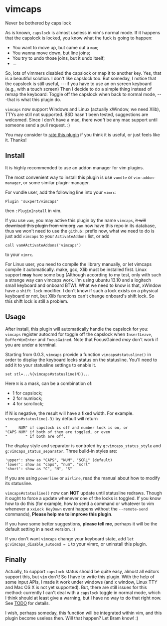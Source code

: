 vimcaps
=======

Never be bothered by caps lock

As is known, `capslock` is almost useless in vim's normal mode.
If it happens that the capslock is locked, you know what the fuck
is going to happen:
+   You want to move up, but came out a `man`;
+   You wanna move down, but line joins;
+   You try to undo those joins, but it undo itself;
+   ...

So, lots of vimmers disabled the capslock or map it to another key.
Yes, that is a beautiful solution. I don't like capslock too.
But someday, I notice that the capslock is still useful,
---if you have to use an on screen keyboard (e.g., with a touch screen)
Then I decide to do a simple thing instead of remap the keyboard:
Toggle off the capslock when back to normal mode,
---that is what this plugin do.

`vimcaps` now support Windows and Linux (actually xWindow, we need Xlib),
TTYs are still not supported.
BSD hasn't been tested, suggestions are welcomed.
Since I don't have a mac, there *won't* be any mac support until someone
send a pull request. :)

You may consider to [rate this plugin](http://www.vim.org/scripts/script.php?script_id=4834)
if you think it is useful, or just feels like it. Thanks!

## Install
It is highly recommended to use an addon manager for vim plugins.

The most convenient way to install this plugin is use `vundle` or
`vim-addon-manager`, or some similar plugin-manager.

For vundle user, add the following line into your `vimrc`:
```vim
Plugin 'suxpert/vimcaps'
```
then `:PluginInstall` in vim.

If you use `vam`, you may active this plugin by the name `vimcaps`,
~~it will download this plugin from vim.org~~
`vam` now have this repo in its database, thus we won't need to
use the `github:` prefix now, what we need to do is just
add `vimcaps` to your `ActivateAddons` list, or add
```vim
call vam#ActivateAddons('vimcaps')
```
to your `vimrc`.

For Linux user, you need to compile the library manually, or let vimcaps
compile it automatically. make, gcc, Xlib must be installed first.
Linux support **may** have some bug (Although according to my test,
only with such a strange way can vimcaps work.
I'm using ubuntu 13.10 and a logitech small keyboard and onboard BTW).
What we need to know is that, xWindow have a `shift lock` modifier.
I don't know if such a lock exists on a physical keyboard or not,
but Xlib functions can't change onboard's shift lock.
So this shift lock is still a problem.

## Usage
After install, this plugin will automatically handle the capslock
for you:
`vimcaps` register autocmd for toggle off the capslock when
`InsertLeave`, `BufferWinEnter` and `FocusGained`.
Note that FocusGained *may* don't work if you are under a terminal.

Starting from 0.0.3, `vimcaps` provide a function `vimcaps#statusline()`
in order to display the keyboard locks status on the statusline.
You'll need to add it to your statusline settings to enable it.
```vim
set stl=...%{vimcaps#statusline(N)}...
```
Here `N` is a mask, can be a combination of:
+ 1 for capslock;
+ 2 for numlock;
+ 4 for scrollock;

If N is negative, the result will have a fixed width. For example.
`vimcaps#statusline(-3)` by default will return
```
"     NUM" if capslock is off and number lock is on, or
"CAPS NUM" if both of them are toggled, or even
"        " if both are off.
```

The display style and separator is controled by `g:vimcaps_status_style`
and `g:vimcaps_status_separator`. Three build-in styles are:
```
'upper': show as "CAPS", "NUM", "SCRL" (default)
'lower': show as "caps", "num", "scrl"
'short': show as "C", "N", "S"
```

If you are using `powerline` or `airline`, read the manual about how to
modify its statusline.

`vimcaps#statusline()` now can **NOT** update until statusline redraws.
Though it ought to force a update whenever one of the locks is toggled.
If you know how to do this (for example, how to send a command or
whatever to vim whenever a `xxLock KeyDown` event happens without the
`--remote-send` commands), **Please help me to improve this plugin**.

If you have some better suggestions, **please tell me**, perhaps it
will be the default setting in a next version. :)

If you don't want `vimcaps` change your keyboard state,
add `let g:vimcaps_disable_autocmd = 1` to your vimrc,
or uninstall this plugin.

## Finally
Actually, to support `capslock` status should be quite easy, almost all
editors support this, but `vim` don't! So I have to write this plugin.
With the help of some input APIs, I made it work under windows
(and x window, Linux TTY and Mac OS X is not yet supported).
But, there are still issues for this
method: currently I can't deal with a `capslock` toggle in normal mode,
which I think should at least give a warning,
but I have no way to do that right now.
See [TODO](TODO.md) for details.

I wish, perhaps someday, this function will be integrated within vim,
and this plugin become useless then.
Will that happen? Let Bram know! :)

